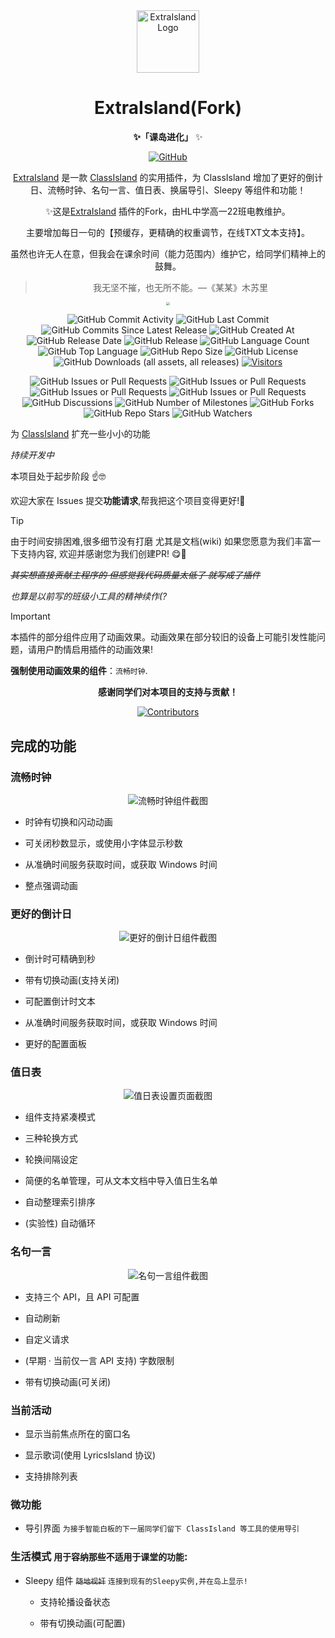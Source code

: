 <!--markdownlint-disable MD033 MD036-->

<div align="center">


<img src="./ExtraIsland/Assets/fullLogo.svg" alt="ExtraIsland Logo" style="height: 100px;">

# ExtraIsland(Fork)

**✨「课岛进化」** ✨

[![GitHub](https://img.shields.io/badge/GitHub-%23121011.svg?logo=github&logoColor=white)](https://github.com/iamyx123/ExtraIsland)

[ExtraIsland](https://docs.lipoly.ink/ExtraIsland) 是一款 [ClassIsland](https://classisland.tech/) 的实用插件，为 ClassIsland 增加了更好的倒计日、流畅时钟、名句一言、值日表、换届导引、Sleepy 等组件和功能！



✨这是[ExtraIsland](https://docs.lipoly.ink/ExtraIsland) 插件的Fork，由HL中学高一22班电教维护。

主要增加每日一句的【预缓存，更精确的权重调节，在线TXT文本支持】。

虽然也许无人在意，但我会在课余时间（能力范围内）维护它，给同学们精神上的鼓舞。

> 我无坚不摧，也无所不能。—《某某》木苏里

<img src="https://iamyx.co/d/%E3%80%90YX%E4%BA%91%E7%9B%98-%E5%85%B1%E4%BA%AB-1TB%E3%80%91/%E5%85%B6%E4%BB%96%E6%96%87%E4%BB%B6%E4%B8%8A%E4%BC%A0/%E7%94%B5%E6%95%99%E7%9A%84/ec23286ffafb56bdb7fd933d69015c45.png" style="zoom: 33%;" />





![GitHub Commit Activity](https://img.shields.io/github/commit-activity/t/iamyx123/ExtraIsland)
![GitHub Last Commit](https://img.shields.io/github/last-commit/iamyx123/ExtraIsland)
![GitHub Commits Since Latest Release](https://img.shields.io/github/commits-since/iamyx123/ExtraIsland/latest)
![GitHub Created At](https://img.shields.io/github/created-at/iamyx123/ExtraIsland)
![GitHub Release Date](https://img.shields.io/github/release-date-pre/iamyx123/ExtraIsland)
![GitHub Release](https://img.shields.io/github/v/release/iamyx123/ExtraIsland?include_prereleases)
![GitHub Language Count](https://img.shields.io/github/languages/count/iamyx123/ExtraIsland)
![GitHub Top Language](https://img.shields.io/github/languages/top/iamyx123/ExtraIsland)
![GitHub Repo Size](https://img.shields.io/github/repo-size/iamyx123/ExtraIsland)
![GitHub License](https://img.shields.io/github/license/iamyx123/ExtraIsland)
![GitHub Downloads (all assets, all releases)](https://img.shields.io/github/downloads/iamyx123/ExtraIsland/total)
[![Visitors](https://api.visitorbadge.io/api/visitors?path=https%3A%2F%2Fgithub.com%2Fiamyx123%2FExtraIsland&label=visits&countColor=%2337d67a&style=flat)](https://visitorbadge.io/status?path=https%3A%2F%2Fgithub.com%2Fiamyx123%2FExtraIsland)

![GitHub Issues or Pull Requests](https://img.shields.io/github/issues/iamyx123/ExtraIsland)
![GitHub Issues or Pull Requests](https://img.shields.io/github/issues-closed/iamyx123/ExtraIsland)
![GitHub Issues or Pull Requests](https://img.shields.io/github/issues-pr/iamyx123/ExtraIsland)
![GitHub Issues or Pull Requests](https://img.shields.io/github/issues-pr-closed/iamyx123/ExtraIsland)
![GitHub Discussions](https://img.shields.io/github/discussions/iamyx123/ExtraIsland)
![GitHub Number of Milestones](https://img.shields.io/github/milestones/all/iamyx123/ExtraIsland)
![GitHub Forks](https://img.shields.io/github/forks/iamyx123/ExtraIsland)
![GitHub Repo Stars](https://img.shields.io/github/stars/iamyx123/ExtraIsland)
![GitHub Watchers](https://img.shields.io/github/watchers/iamyx123/ExtraIsland)
</div>

为 [ClassIsland](https://classisland.tech/) 扩充一些小小的功能

_持续开发中_

本项目处于起步阶段 ☝🤓

欢迎大家在 Issues 提交**功能请求**,帮我把这个项目变得更好!🤗

> [!TIP]
>
> 由于时间安排困难,很多细节没有打磨
> 尤其是文档(wiki)
> 如果您愿意为我们丰富一下支持内容,
> 欢迎并感谢您为我们创建PR! 😋🙏

_~~其实想直接贡献主程序的 但感觉我代码质量太低了 就写成了插件~~_

_也算是以前写的班级小工具的精神续作(?_

> [!IMPORTANT]
>
> 本插件的部分组件应用了动画效果。动画效果在部分较旧的设备上可能引发性能问题，请用户酌情启用插件的动画效果!
>
> **强制使用动画效果的组件**：`流畅时钟`.

<div align="center">


**感谢同学们对本项目的支持与贡献！**

[![Contributors](https://contrib.nn.ci/api?repo=iamyx123/ExtraIsland)](https://github.com/iamyx123/ExtraIsland/graphs/contributors)

</div>

## 完成的功能

### 流畅时钟

<div align="center">


![流畅时钟组件截图](./assets/README_screenshots/fluent_clock.png)

</div>

- 时钟有切换和闪动动画

- 可关闭秒数显示，或使用小字体显示秒数

- 从准确时间服务获取时间，或获取 Windows 时间

- 整点强调动画

### 更好的倒计日

<div align="center">


![更好的倒计日组件截图](./assets/README_screenshots/better_countdown.png)

</div>

- 倒计时可精确到秒

- 带有切换动画(支持关闭)

- 可配置倒计时文本

- 从准确时间服务获取时间，或获取 Windows 时间

- 更好的配置面板

### 值日表

<div align="center">


![值日表设置页面截图](./assets/README_screenshots/duty_student.png)

</div>

- 组件支持紧凑模式

- 三种轮换方式

- 轮换间隔设定

- 简便的名单管理，可从文本文档中导入值日生名单

- 自动整理索引排序

- (实验性) 自动循环

### 名句一言

<div align="center">


![名句一言组件截图](./assets/README_screenshots/hitokoto.png)

</div>

- 支持三个 API，且 API 可配置

- 自动刷新

- 自定义请求

- (早期 · 当前仅一言 API 支持) 字数限制

- 带有切换动画(可关闭)

### 当前活动

- 显示当前焦点所在的窗口名

- 显示歌词(使用 LyricsIsland 协议)

- 支持排除列表

### 微功能

  - 导引界面 `为接手智能白板的下一届同学们留下 ClassIsland 等工具的使用导引`

### 生活模式 `用于容纳那些不适用于课堂的功能`:

  - Sleepy 组件 ~~`随地视奸`~~ `连接到现有的Sleepy实例,并在岛上显示!`

    - 支持轮播设备状态

    - 带有切换动画(可配置)

